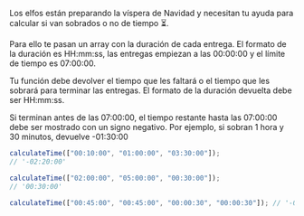 Los elfos están preparando la víspera de Navidad y necesitan tu ayuda para calcular si van sobrados o no de tiempo ⏳.

Para ello te pasan un array con la duración de cada entrega. El formato de la duración es HH:mm:ss, las entregas empiezan a las 00:00:00 y el límite de tiempo es 07:00:00.

Tu función debe devolver el tiempo que les faltará o el tiempo que les sobrará para terminar las entregas. El formato de la duración devuelta debe ser HH:mm:ss.

Si terminan antes de las 07:00:00, el tiempo restante hasta las 07:00:00 debe ser mostrado con un signo negativo. Por ejemplo, si sobran 1 hora y 30 minutos, devuelve -01:30:00

```js
calculateTime(["00:10:00", "01:00:00", "03:30:00"]);
// '-02:20:00'

calculateTime(["02:00:00", "05:00:00", "00:30:00"]);
// '00:30:00'

calculateTime(["00:45:00", "00:45:00", "00:00:30", "00:00:30"]); // '-05:29:00'
```
